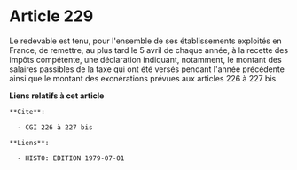 # Article 229

Le redevable est tenu, pour l'ensemble de ses établissements exploités en France, de remettre, au plus tard le 5 avril de
chaque année, à la recette des impôts compétente, une déclaration indiquant, notamment, le montant des salaires passibles de
la taxe qui ont été versés pendant l'année précédente ainsi que le montant des exonérations prévues aux articles 226 à 227
bis.

**Liens relatifs à cet article**

	**Cite**:

	  - CGI 226 à 227 bis

	**Liens**:

	  - HISTO: EDITION 1979-07-01
